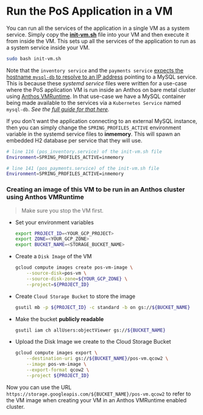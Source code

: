 # Run the PoS Application in a VM

You can run all the services of the application in a single VM as a system
service. Simply copy the [**init-vm.sh**](init-vm.sh) file into your VM and then
execute it from inside the VM. This sets up all the services of the application
to run as a system service inside your VM.

```sh
sudo bash init-vm.sh
```

Note that the `inventory service` and the `payments service`
[expects the hostname `mysql-db` to resolve to an IP address](init-vm.sh#L115)
pointing to a MySQL service. This is because these _systemd service_ files were
written for a use-case where the PoS application VM is run inside an Anthos on
bare metal cluster using [Anthos VMRuntime](https://cloud.google.com/anthos/clusters/docs/bare-metal/latest/how-to/vm-workloads). In that use-case we have a MySQL container being made
available to the services via a `Kubernetes Service` named `mysql-db`. _See the
[full guide for that here](https://github.com/GoogleCloudPlatform/anthos-samples/tree/main/anthos-vmruntime)._

If you don't want the application connecting to an external MySQL instance, then
you can simply change the `SPRING_PROFILES_ACTIVE` environment variable in the
systemd service files to **inmemory**. This will spawn an embedded H2 database
per service that they will use.

```sh
# line 116 (pos_inventory.service) of the init-vm.sh file
Environment=SPRING_PROFILES_ACTIVE=inmemory

# line 141 (pos_payments.service) of the init-vm.sh file
Environment=SPRING_PROFILES_ACTIVE=inmemory
```

### Creating an image of this VM to be run in an Anthos cluster using Anthos VMRuntime

> Make sure you stop the VM first.
- Set your environment variables
    ```sh
    export PROJECT_ID=<YOUR_GCP_PROJECT>
    export ZONE=<YOUR_GCP_ZONE>
    export BUCKET_NAME=<STORAGE_BUCKET_NAME>
    ```

- Create a `Disk Image` of the VM
    ```sh
    gcloud compute images create pos-vm-image \
        --source-disk=pos-vm \
        --source-disk-zone=${YOUR_GCP_ZONE} \
        --project=${PROJECT_ID}
    ```

- Create `Cloud Storage Bucket` to store the image
    ```sh
    gsutil mb -p ${PROJECT_ID} -c standard -b on gs://${BUCKET_NAME}
    ```

- Make the bucket **publicly readable**
    ```sh
    gsutil iam ch allUsers:objectViewer gs://${BUCKET_NAME}
    ```

- Upload the Disk Image we create to the Cloud Storage Bucket
    ```sh
    gcloud compute images export \
        --destination-uri gs://${BUCKET_NAME}/pos-vm.qcow2 \
        --image pos-vm-image \
        --export-format qcow2 \
        --project ${PROJECT_ID}
    ```

Now you can use the URL `https://storage.googleapis.com/${BUCKET_NAME}/pos-vm.qcow2`
to refer to the VM image when creating your VM in an Anthos VMRuntime enabled
cluster.